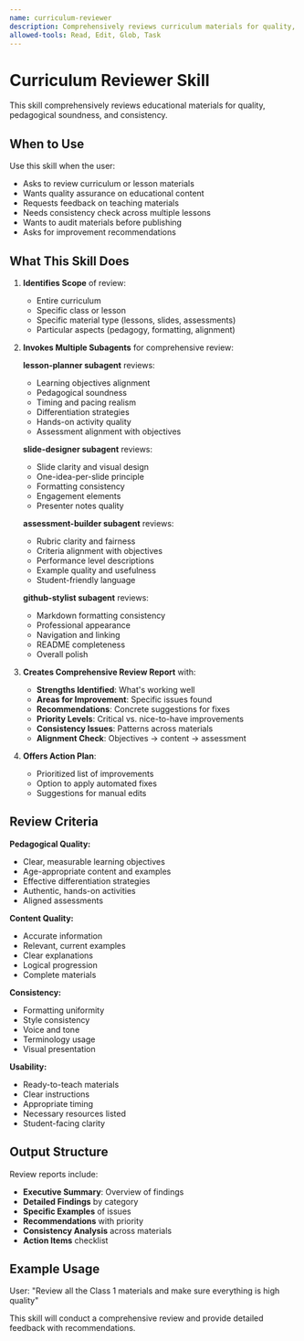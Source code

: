 ```yaml
---
name: curriculum-reviewer
description: Comprehensively reviews curriculum materials for quality, consistency, and effectiveness. Use when the user asks to review content, check quality, audit materials, or ensure curriculum meets standards. Provides detailed feedback and improvement recommendations.
allowed-tools: Read, Edit, Glob, Task
---
```


# Curriculum Reviewer Skill

This skill comprehensively reviews educational materials for quality, pedagogical soundness, and consistency.

## When to Use

Use this skill when the user:
- Asks to review curriculum or lesson materials
- Wants quality assurance on educational content
- Requests feedback on teaching materials
- Needs consistency check across multiple lessons
- Wants to audit materials before publishing
- Asks for improvement recommendations

## What This Skill Does

1. **Identifies Scope** of review:
   - Entire curriculum
   - Specific class or lesson
   - Specific material type (lessons, slides, assessments)
   - Particular aspects (pedagogy, formatting, alignment)

2. **Invokes Multiple Subagents** for comprehensive review:

   **lesson-planner subagent** reviews:
   - Learning objectives alignment
   - Pedagogical soundness
   - Timing and pacing realism
   - Differentiation strategies
   - Hands-on activity quality
   - Assessment alignment with objectives

   **slide-designer subagent** reviews:
   - Slide clarity and visual design
   - One-idea-per-slide principle
   - Formatting consistency
   - Engagement elements
   - Presenter notes quality

   **assessment-builder subagent** reviews:
   - Rubric clarity and fairness
   - Criteria alignment with objectives
   - Performance level descriptions
   - Example quality and usefulness
   - Student-friendly language

   **github-stylist subagent** reviews:
   - Markdown formatting consistency
   - Professional appearance
   - Navigation and linking
   - README completeness
   - Overall polish

3. **Creates Comprehensive Review Report** with:
   - **Strengths Identified**: What's working well
   - **Areas for Improvement**: Specific issues found
   - **Recommendations**: Concrete suggestions for fixes
   - **Priority Levels**: Critical vs. nice-to-have improvements
   - **Consistency Issues**: Patterns across materials
   - **Alignment Check**: Objectives → content → assessment

4. **Offers Action Plan**:
   - Prioritized list of improvements
   - Option to apply automated fixes
   - Suggestions for manual edits

## Review Criteria

**Pedagogical Quality:**
- Clear, measurable learning objectives
- Age-appropriate content and examples
- Effective differentiation strategies
- Authentic, hands-on activities
- Aligned assessments

**Content Quality:**
- Accurate information
- Relevant, current examples
- Clear explanations
- Logical progression
- Complete materials

**Consistency:**
- Formatting uniformity
- Style consistency
- Voice and tone
- Terminology usage
- Visual presentation

**Usability:**
- Ready-to-teach materials
- Clear instructions
- Appropriate timing
- Necessary resources listed
- Student-facing clarity

## Output Structure

Review reports include:
- **Executive Summary**: Overview of findings
- **Detailed Findings** by category
- **Specific Examples** of issues
- **Recommendations** with priority
- **Consistency Analysis** across materials
- **Action Items** checklist

## Example Usage

User: "Review all the Class 1 materials and make sure everything is high quality"

This skill will conduct a comprehensive review and provide detailed feedback with recommendations.
